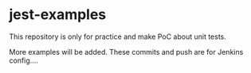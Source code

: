 # jest-examples

This repository is only for practice and make PoC about unit tests.

More examples will be added.
These commits and push are for Jenkins config....
